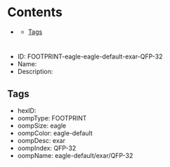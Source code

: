 



Contents
========

* [](#)
	* [Tags](#tags)

# 

- ID: FOOTPRINT-eagle-eagle-default-exar-QFP-32
- Name: 
- Description: 

## Tags

- hexID: 
- oompType: FOOTPRINT
- oompSize: eagle
- oompColor: eagle-default
- oompDesc: exar
- oompIndex: QFP-32
- oompName: eagle-default/exar/QFP-32
